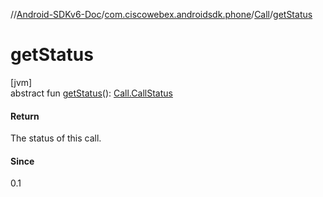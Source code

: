 //[Android-SDKv6-Doc](../../../index.md)/[com.ciscowebex.androidsdk.phone](../index.md)/[Call](index.md)/[getStatus](get-status.md)

# getStatus

[jvm]\
abstract fun [getStatus](get-status.md)(): [Call.CallStatus](-call-status/index.md)

#### Return

The status of this call.

#### Since

0.1

